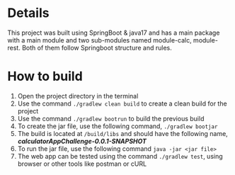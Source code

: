 # Details

This project was built using SpringBoot & java17 and has a main package with a main module and two sub-modules named module-calc, module-rest. Both of them follow
Springboot structure and rules.
# How to build

1. Open the project directory in the terminal
2. Use the command `./gradlew clean build` to create a clean build for the project
3. Use the command `./gradlew bootrun` to build the previous build
4. To create the jar file, use the following command, `./gradlew bootjar`
5. The build is located at `/build/libs` and should have the following name, _**calculatorAppChallenge-0.0.1-SNAPSHOT**_
6. To run the jar file, use the following command `java -jar <jar file>`
7. The web app can be tested using the command `./gradlew test`, using browser or other tools like postman or cURL

